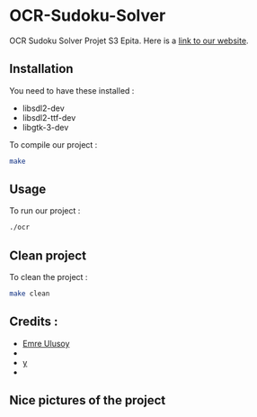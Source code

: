 # OCR-Sudoku-Solver
OCR Sudoku Solver Projet S3 Epita. Here is a [link to our website](https://www.justwood-game.com/ocr.php).

## Installation
You need to have these installed :
 * libsdl2-dev
 * libsdl2-ttf-dev
 * libgtk-3-dev

To compile our project :
```bash
make
```

## Usage
To run our project :
```bash
./ocr
```

## Clean project
To clean the project :
```bash
make clean
```

## Credits :
 * [Emre Ulusoy](h)
 * []()
 * [y]()
 * [](he)

## Nice pictures of the project


